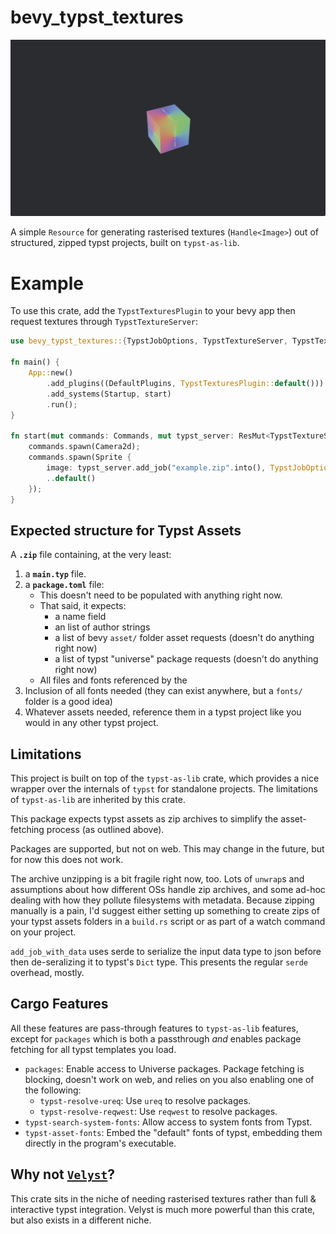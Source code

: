 # bevy_typst_textures

[![](./screenshot.png)](./examples/3d.rs)

A simple `Resource` for generating rasterised textures (`Handle<Image>`) out of structured, zipped typst projects, built on `typst-as-lib`.

# Example

To use this crate, add the `TypstTexturesPlugin` to your bevy app then request textures through `TypstTextureServer`:

```rust
use bevy_typst_textures::{TypstJobOptions, TypstTextureServer, TypstTexturesPlugin};

fn main() {
    App::new()
        .add_plugins((DefaultPlugins, TypstTexturesPlugin::default()))
        .add_systems(Startup, start)
        .run();
}

fn start(mut commands: Commands, mut typst_server: ResMut<TypstTextureServer>) {
    commands.spawn(Camera2d);
    commands.spawn(Sprite {
        image: typst_server.add_job("example.zip".into(), TypstJobOptions::default()),
        ..default()
    });
}
```

## Expected structure for Typst Assets

A **`.zip`** file containing, at the very least:
1. a **`main.typ`** file.
2. a **`package.toml`** file:
    - This doesn't need to be populated with anything right now.
    - That said, it expects:
        - a name field
        - an list of author strings
        - a list of bevy `asset/` folder asset requests (doesn't do anything right now)
        - a list of typst "universe" package requests (doesn't do anything right now)
    - All files and fonts referenced by the 
3. Inclusion of all fonts needed (they can exist anywhere, but a `fonts/` folder is a good idea)
4. Whatever assets needed, reference them in a typst project like you would in any other typst project.

## Limitations

This project is built on top of the `typst-as-lib` crate, which provides a nice wrapper over the internals of `typst` for standalone projects. The limitations of `typst-as-lib` are inherited by this crate.

This package expects typst assets as zip archives to simplify the asset-fetching process (as outlined above).

Packages are supported, but not on web. This may change in the future, but for now this does not work.

The archive unzipping is a bit fragile right now, too. Lots of `unwrap`s and assumptions about how different OSs handle zip archives, and some ad-hoc dealing with how they pollute filesystems with metadata. Because zipping manually is a pain, I'd suggest either setting up something to create zips of your typst assets folders in a `build.rs` script or as part of a watch command on your project.

`add_job_with_data` uses serde to serialize the input data type to json before then de-seralizing it to typst's `Dict` type. This presents the regular `serde` overhead, mostly.

## Cargo Features

All these features are pass-through features to `typst-as-lib` features, except for `packages` which is both a passthrough *and* enables package fetching for all typst templates you load.

- `packages`: Enable access to Universe packages. Package fetching is blocking, doesn't work on web, and relies on you also enabling one of the following:
    - `typst-resolve-ureq`: Use `ureq` to resolve packages.
    - `typst-resolve-reqwest`: Use `reqwest` to resolve packages.
- `typst-search-system-fonts`: Allow access to system fonts from Typst.
- `typst-asset-fonts`: Embed the "default" fonts of typst, embedding them directly in the program's executable.

## Why not [`Velyst`](https://github.com/voxell-tech/velyst)?

This crate sits in the niche of needing rasterised textures rather than full & interactive typst integration. Velyst is much more powerful than this crate, but also exists in a different niche.